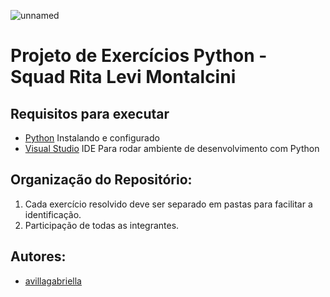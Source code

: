 ![unnamed](https://github.com/avillagabriella/Exercicios_Python_SquadRita_Levi_Montalcini/assets/104404136/023dfe8e-78c9-4cb3-9c17-e360541ea405)

# Projeto de Exercícios Python - Squad Rita Levi Montalcini

## Requisitos para executar

-   [Python](   https://www.python.org/downloads/) Instalando e configurado
-   [Visual Studio](https://code.visualstudio.com/download) IDE Para rodar ambiente de desenvolvimento com Python

  
## Organização do Repositório:

1. Cada exercício resolvido deve ser separado em pastas para facilitar a identificação.
2. Participação de todas as integrantes.
   

## Autores:

-    [avillagabriella](https://github.com/avillagabriella)

